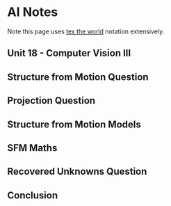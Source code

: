 AI Notes
========

Note this page uses [tex the world](http://thewe.net/tex/) notation extensively.

Unit 18 - Computer Vision III
-----------------------------

## Structure from Motion Question ##

## Projection Question ##

## Structure from Motion Models ##

## SFM Maths ##

## Recovered Unknowns Question ##

## Conclusion ##
